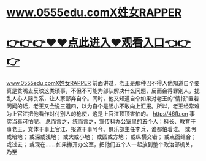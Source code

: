 # www.0555edu.comX姓女RAPPER

# <a href="https://github.com/xiaopoe/lesi/issues/1">👉👉👉♥♥点此进入♥观看入口👈👉👉</a>

www.0555edu.comX姓女RAPPER
前面讲过，老王是那种巴不得人他知道自个要真是贫嘴去反映这类琐事，不但不可能为部队解决什么问题，反而会得罪别人，扰乱人心人际关系，让人家鄙弃自个。同时，他又知道自个如果对老王的“情报”置若罔闻的话，老王又会说三道四，以为自个是胆小不敢向上汇报。所以，老王经常难为上官江把他看作对付别人的枪使，这是上官江顶顶害怕的。
http://46fb.cn
事实当真可怕呢。
总而言之，统而言之，宣传科办公室里的五个人：科长、教育干事老王，文体干事上官江、报道干事阿今、俱乐部主任李兵，谁都怕着谁。
或明或暗地；
或深或浅地；
或大或小地；
或圆或方地；
或纵横交错；
或点面结合；
或过去；
或现在……
如果撇开办公室，把他们五个人一起放到整个政治部机关，乃至
